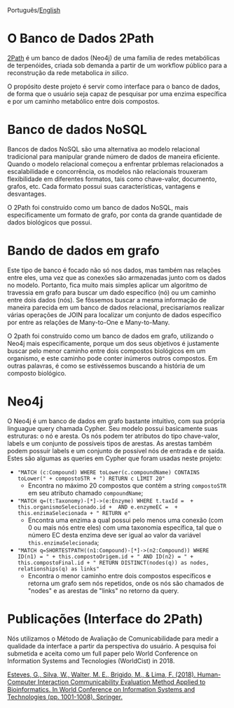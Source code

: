 Português/[English](https://github.com/gabepk/Interface_2Path/blob/master/README.md)

# O Banco de Dados 2Path

[2Path](http://www.biomol.unb.br/2path) é um banco de dados (Neo4j) de uma família de redes metabólicas de terpenóides, criada sob demanda a partir de um workflow público para a reconstrução da rede metabolica *in silico*.

O propósito deste projeto é servir como interface para o banco de dados, de forma que o usuário seja capaz de pesquisar por uma enzima específica e por um caminho metabólico entre dois compostos.

# Banco de dados NoSQL

Bancos de dados NoSQL são uma alternativa ao modelo relacional tradicional para manipular grande número de dados de maneira eficiente. Quando o modelo relacional começou a 
enfrentar prblemas relacionados a escalabilidade e concorrência, os modelos não relacionais trouxeram flexibilidade em diferentes formatos, tais como chave-valor, documento, grafos, etc.
Cada formato possui suas características, vantagens e desvantages.

O 2Path foi construído como um banco de dados NoSQL, mais especificamente um formato de grafo, por conta da grande quantidade de dados biológicos que possui.

# Bando de dados em grafo

Este tipo de banco é focado não só nos dados, mas também nas relações entre eles, uma vez que as conexões são armazenadas junto com os dados no modelo. Portanto, fica muito 
mais simples aplicar um algoritmo de travessia em grafo para buscar um dado específico (nó) ou um caminho entre dois dados (nós). Se fôssemos buscar a mesma informação de 
maneira parecida em um banco de dados relacional, precisaríamos realizar várias operações de JOIN para localizar um conjunto de dados específico por entre as relações de 
Many-to-One e Many-to-Many.

O 2path foi construído como um banco de dados em grafo, utilizando o Neo4j mais especificamente, porque um dos seus objetivos é justamente buscar pelo menor caminho entre 
dois compostos biológicos em um organismo, e este caminho pode conter inúmeros outros compostos. Em outras palavras, é como se estivéssemos buscando a história de um composto 
biológico.

# Neo4j

O Neo4j é um banco de dados em grafo bastante intuitivo, com sua própria linguague query chamada Cypher. Seu modelo possui basicamente suas estruturas: o nó e aresta. Os nós 
podem ter atributos do tipo chave-valor, labels e um conjunto de possíveis tipos de arestas. As arestas também podem possuir labels e um conjunto de possível nós de entrada e de saída.
 Estes são algumas as queries em Cypher que foram usadas neste projeto:
 
* `"MATCH (c:Compound) WHERE toLower(c.compoundName) CONTAINS toLower(" + compostoSTR + ") RETURN c LIMIT 20"`
  * Encontra no máximo 20 compostos que contém a string `compostoSTR` em seu atributo chamado `compoundName`;
* `"MATCH q=(t:Taxonomy)-[*]->(e:Enzyme) WHERE t.taxId =  + this.organismoSelecionado.id +  AND e.enzymeEC =  + this.enzimaSelecionada + " RETURN e"`
  * Encontra uma enzima a qual possui pelo menos uma conexão (com 0 ou mais nós entre eles) com uma taxonomia específica, tal que o número EC desta enzima deve ser 
    igual ao valor da variável `this.enzimaSelecionada`; 
* `"MATCH q=SHORTESTPATH((n1:Compound)-[*]->(n2:Compound)) WHERE ID(n1) = " + this.compostoOrigem.id + " AND ID(n2) = " + this.compostoFinal.id + " RETURN DISTINCT(nodes(q)) as nodes, relationships(q) as links"`
  * Encontra o menor caminho entre dois compostos específicos e retorna um grafo sem nós repetidos, onde os nós são chamados de "nodes" e as arestas de "links" no retorno da query.

# Publicações (Interface do 2Path)

Nós utilizamos o Método de Avaliação de Comunicabilidade para medir a qualidade da interface a partir da perspectiva do usuário. A pesquisa foi submetida e aceita como um full paper pelo World Conference on Information Systems and Tecnologies (WorldCist) in 2018.

[Esteves, G., Silva, W., Walter, M. E., Brigido, M., & Lima, F. (2018). Human-Computer Interaction Communicability Evaluation Method Applied to Bioinformatics. In World Conference on Information Systems and Technologies (pp. 1001-1008). Springer.](https://link.springer.com/chapter/10.1007/978-3-319-77712-2_95)
